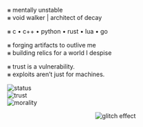 ⨳ mentally unstable  
⨳ void walker | architect of decay  

⨳ c • c++ • python • rust • lua • go  

⨳ forging artifacts to outlive me  
⨳ building relics for a world I despise  

⨳ trust is a vulnerability.  
⨳ exploits aren’t just for machines.  


![status](https://img.shields.io/badge/status-beyond%20redemption-8B0000?style=for-the-badge)  
![trust](https://img.shields.io/badge/trust-0%25-FF0000?style=for-the-badge)  
![morality](https://img.shields.io/badge/morality-null-000000?style=for-the-badge)  

<p align="center">
  <img src="gif.gif" alt="glitch effect"/>
</p>


